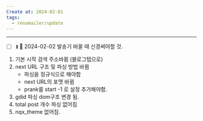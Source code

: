 ```yaml
---
Create at: 2024-02-01
tags:
  - renamailer/update
---
```

---

- [ ] ⏫ 📅 2024-02-02 
발송기 바꿀 때 신경써야할 것. 
1. 기본 시작 검색 주소바뀜 (블로그텝으로)
2. next URL 구조 및 파싱 방법 바뀜
   - 파싱을 정규식으로 해야함
   - next URL의 포맷 바뀜 
   - prank를 start -1 로 설정 추가해야함.
3. gdid 파싱 dom구조 변경 됨. 
4. total post 개수 파싱 없어짐 
5. nqx_theme 없어짐. 